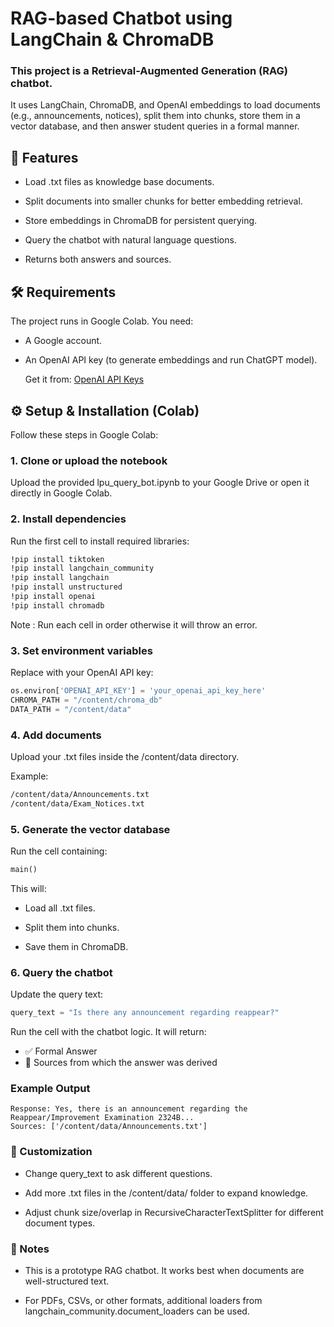 # RAG-based Chatbot using LangChain & ChromaDB

### This project is a Retrieval-Augmented Generation (RAG) chatbot.
It uses LangChain, ChromaDB, and OpenAI embeddings to load documents (e.g., announcements, notices), split them into chunks, store them in a vector database, and then answer student queries in a formal manner.

## 🚀 Features

- Load .txt files as knowledge base documents.

- Split documents into smaller chunks for better embedding retrieval.

- Store embeddings in ChromaDB for persistent querying.

- Query the chatbot with natural language questions.

- Returns both answers and sources.

## 🛠️ Requirements

The project runs in Google Colab. You need:

- A Google account.

- An OpenAI API key (to generate embeddings and run ChatGPT model).

    Get it from: [OpenAI API Keys]((https://platform.openai.com/account/api-keys))

## ⚙️ Setup & Installation (Colab)

Follow these steps in Google Colab:

### 1. Clone or upload the notebook

Upload the provided lpu_query_bot.ipynb to your Google Drive or open it directly in Google Colab.

### 2. Install dependencies

Run the first cell to install required libraries:
```bash
!pip install tiktoken
!pip install langchain_community
!pip install langchain
!pip install unstructured
!pip install openai
!pip install chromadb
```
Note : Run each cell in order otherwise it will throw an error.

### 3. Set environment variables

Replace with your OpenAI API key:
```python
os.environ['OPENAI_API_KEY'] = 'your_openai_api_key_here'
CHROMA_PATH = "/content/chroma_db"
DATA_PATH = "/content/data"
```

### 4. Add documents

Upload your .txt files inside the /content/data directory.

Example:
```bash
/content/data/Announcements.txt
/content/data/Exam_Notices.txt
```

### 5. Generate the vector database

Run the cell containing:
```python
main()
```
This will:

- Load all .txt files.

- Split them into chunks.

- Save them in ChromaDB.


### 6. Query the chatbot

Update the query text:
```python
query_text = "Is there any announcement regarding reappear?"
```
Run the cell with the chatbot logic. It will return:
- ✅ Formal Answer
- 📌 Sources from which the answer was derived


### Example Output
```vbnet
Response: Yes, there is an announcement regarding the Reappear/Improvement Examination 2324B...
Sources: ['/content/data/Announcements.txt']
```

### 🧩 Customization

- Change query_text to ask different questions.

- Add more .txt files in the /content/data/ folder to expand knowledge.

- Adjust chunk size/overlap in RecursiveCharacterTextSplitter for different document types.

### 📝 Notes

- This is a prototype RAG chatbot. It works best when documents are well-structured text.

- For PDFs, CSVs, or other formats, additional loaders from langchain_community.document_loaders can be used.